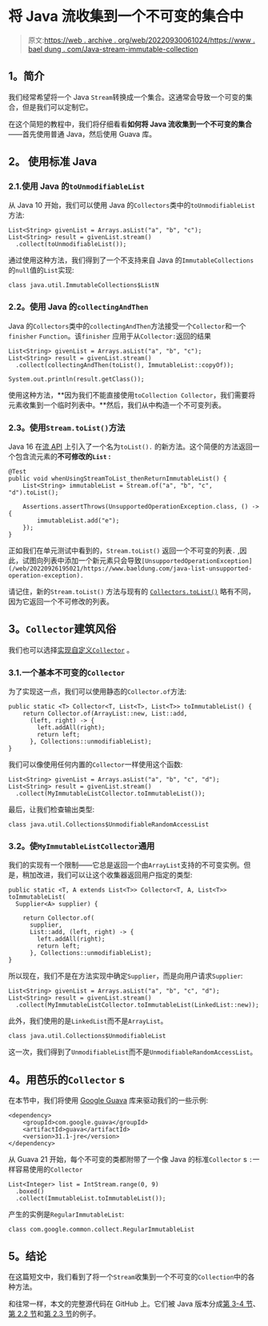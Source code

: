 # 将 Java 流收集到一个不可变的集合中

> 原文:[https://web . archive . org/web/20220930061024/https://www . bael dung . com/Java-stream-immutable-collection](https://web.archive.org/web/20220930061024/https://www.baeldung.com/java-stream-immutable-collection)

## **1。简介**

我们经常希望将一个 Java `Stream`转换成一个集合。这通常会导致一个可变的集合，但是我们可以定制它。

在这个简短的教程中，我们将仔细看看**如何将 Java 流收集到一个不可变的集合**——首先使用普通 Java，然后使用 Guava 库。

## **2。** **使用标准 Java**

### 2.1.使用 Java 的`toUnmodifiableList`

从 Java 10 开始，我们可以使用 Java 的`Collectors`类中的`toUnmodifiableList`方法:

```
List<String> givenList = Arrays.asList("a", "b", "c");
List<String> result = givenList.stream()
  .collect(toUnmodifiableList());
```

通过使用这种方法，我们得到了一个不支持来自 Java 的`ImmutableCollections`的`null`值的`List`实现:

```
class java.util.ImmutableCollections$ListN
```

### **2.2。使用 Java 的`collectingAndThen`**

Java 的`Collectors`类中的`collectingAndThen`方法接受一个`Collector`和一个`finisher` `Function`。该`finisher` 应用于从`Collector:`返回的结果

```
List<String> givenList = Arrays.asList("a", "b", "c");
List<String> result = givenList.stream()
  .collect(collectingAndThen(toList(), ImmutableList::copyOf));

System.out.println(result.getClass());
```

使用这种方法，**因为我们不能直接使用`toCollection Collector`，我们需要将元素收集到一个临时列表中。**然后，我们从中构造一个不可变列表。

### **2.3。使用`Stream.toList()`方法**

Java 16 在[流 API](/web/20220926195021/https://www.baeldung.com/java-8-streams) 上引入了一个名为`toList().` 的新方法。这个简便的方法返回一个包含流元素的**不可修改的`List` :**

```
@Test
public void whenUsingStreamToList_thenReturnImmutableList() {
    List<String> immutableList = Stream.of("a", "b", "c", "d").toList();

    Assertions.assertThrows(UnsupportedOperationException.class, () -> {
        immutableList.add("e");
    });
}
```

正如我们在单元测试中看到的，`Stream.toList()` 返回一个不可变的列表`.` ,因此，试图向列表中添加一个新元素只会导致`[UnsupportedOperationException](/web/20220926195021/https://www.baeldung.com/java-list-unsupported-operation-exception).`

请记住，新的`Stream.toList()` 方法与现有的 [`Collectors.toList()`](/web/20220926195021/https://www.baeldung.com/java-8-collectors#1-collectorstolist) 略有不同，因为它返回一个不可修改的列表。

## **3。`Collector`建筑风俗**

我们也可以选择[实现自定义`Collector`](/web/20220926195021/https://www.baeldung.com/java-8-collectors#Custom) 。

### 3.1.一个基本不可变的`Collector`

为了实现这一点，我们可以使用静态的`Collector.of`方法:

```
public static <T> Collector<T, List<T>, List<T>> toImmutableList() {
    return Collector.of(ArrayList::new, List::add,
      (left, right) -> {
        left.addAll(right);
        return left;
      }, Collections::unmodifiableList);
}
```

我们可以像使用任何内置的`Collector`一样使用这个函数:

```
List<String> givenList = Arrays.asList("a", "b", "c", "d");
List<String> result = givenList.stream()
  .collect(MyImmutableListCollector.toImmutableList());
```

最后，让我们检查输出类型:

```
class java.util.Collections$UnmodifiableRandomAccessList
```

### **3.2。使`MyImmutableListCollector`通用**

我们的实现有一个限制——它总是返回一个由`ArrayList`支持的不可变实例。但是，稍加改进，我们可以让这个收集器返回用户指定的类型:

```
public static <T, A extends List<T>> Collector<T, A, List<T>> toImmutableList(
  Supplier<A> supplier) {

    return Collector.of(
      supplier,
      List::add, (left, right) -> {
        left.addAll(right);
        return left;
      }, Collections::unmodifiableList);
}
```

所以现在，我们不是在方法实现中确定`Supplier`，而是向用户请求`Supplier`:

```
List<String> givenList = Arrays.asList("a", "b", "c", "d");
List<String> result = givenList.stream()
  .collect(MyImmutableListCollector.toImmutableList(LinkedList::new));
```

此外，我们使用的是`LinkedList`而不是`ArrayList`。

```
class java.util.Collections$UnmodifiableList
```

这一次，我们得到了`UnmodifiableList`而不是`UnmodifiableRandomAccessList`。

## **4。用芭乐的`Collector` s**

在本节中，我们将使用 [Google Guava](https://web.archive.org/web/20220926195021/https://search.maven.org/classic/#search%7Cgav%7C1%7Cg%3A%22com.google.guava%22%20AND%20a%3A%22guava%22) 库来驱动我们的一些示例:

```
<dependency>
    <groupId>com.google.guava</groupId>
    <artifactId>guava</artifactId>
    <version>31.1-jre</version>
</dependency>
```

从 Guava 21 开始，每个不可变的类都附带了一个像 Java 的标准`Collector` s `:`一样容易使用的`Collector`

```
List<Integer> list = IntStream.range(0, 9)
  .boxed()
  .collect(ImmutableList.toImmutableList());
```

产生的实例是`RegularImmutableList`:

```
class com.google.common.collect.RegularImmutableList
```

## **5。结论**

在这篇短文中，我们看到了将一个`Stream`收集到一个不可变的`Collection`中的各种方法。

和往常一样，本文的完整源代码在 GitHub 上。它们被 Java 版本分成[第 3-4 节](https://web.archive.org/web/20220926195021/https://github.com/eugenp/tutorials/tree/master/core-java-modules/core-java-streams-2)、[第 2.2 节](https://web.archive.org/web/20220926195021/https://github.com/eugenp/tutorials/tree/master/core-java-modules/core-java-10/)和[第 2.3 节](https://web.archive.org/web/20220926195021/https://github.com/eugenp/tutorials/tree/master/core-java-modules/core-java-16/)的例子。